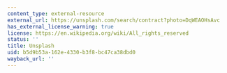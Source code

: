 ```yaml
---
content_type: external-resource
external_url: https://unsplash.com/search/contract?photo=DqWEAOHsAvc
has_external_license_warning: true
license: https://en.wikipedia.org/wiki/All_rights_reserved
status: ''
title: Unsplash
uid: b5d9b53a-162e-4330-b3f8-bc47ca38dbd0
wayback_url: ''
---
```

